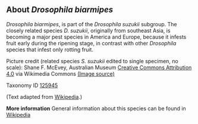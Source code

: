 **About *Drosophila biarmipes***
-------------------------

*Drosophila biarmipes*, is part of the *Drosophila suzukii* subgroup. The closely related species *D. suzukii*, originally from southeast Asia, 
is becoming a major pest species in America and Europe, because it infests fruit early during the ripening stage, in contrast with other 
*Drosophila* species that infest only rotting fruit.

Picture credit (related species *S. suzukii* edited to single specimen, no scale): Shane F. McEvey, Australian Museum [Creative Commons Attribution 4.0](https://creativecommons.org/licenses/by/4.0) via Wikimedia Commons [(Image source)](https://en.wikipedia.org/wiki/File:DrosophilasuzukiiphotoMcEvey.jpg)

Taxonomy ID [125945](https://www.uniprot.org/taxonomy/125945)

(Text adapted from [Wikipedia](https://en.wikipedia.org/).)

**More information**
General information about this species can be found in [Wikipedia](https://en.wikipedia.org/wiki/Drosophila_suzukii)
